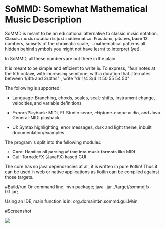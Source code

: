 # SoMMD: Somewhat Mathematical Music Description

SoMMD is meant to be an educational alternative to classic music notation. Classic music notation is just mathematics. Fractions, pitches,
base 12 numbers, subsets of the chromatic scale, ...mathematical patterns all hidden behind symbols you might not have learnt
to interpret (yet).

In SoMMD, all these numbers are out there in the plain.

It is meant to be simple and efficient to write in. To express, "four notes at the 5th octave, with increasing semitone,
with a duration that alternates between 1/4th and 3/4ths"
, write 
"dr 1/4 3/4 nt 50 55 54 50"

The following is supported: 
* Language: Branching, chords, scales, scale shifts, instrument change, velocities, and variable definitions

* Export/Playback: MIDI, FL Studio score, chiptune-esque audio, and Java General-MIDI playback.

* UI: Syntax highlighting, error messages, dark and light theme, inbuilt documentation/examples

The program is split into the following modules:
* Core: Handles all parsing of text into music formats like MIDI
* Gui: TornadoFX (JavaFX) based GUI

The core has no java dependencies at all, it is written in pure Kotlin! Thus it can be used in web or native applications as
Kotlin can be compiled against those targets.

#Build/run
On command line:
mvn package;
java -jar ./target/sommdjfx-0.1.jar;

Using an IDE, main function is in:
org.domaintbn.sommd.gui.Main

#Screenshot

![](https://github.com/user00e00/sommd/blob/master/Screenshot_SoMMD.png?raw=true)
